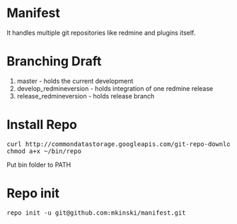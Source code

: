 # Manifest

It handles multiple git repositories like redmine and plugins itself.

# Branching Draft

1. master - holds the current development 
2. develop_redmineversion - holds integration of one redmine release
3. release_redmineversion - holds release branch

# Install Repo

<pre>
curl http://commondatastorage.googleapis.com/git-repo-downloads/repo > ~/bin/repo
chmod a+x ~/bin/repo
</pre>

Put bin folder to PATH

# Repo init

<pre>
repo init -u git@github.com:mkinski/manifest.git
</pre>
